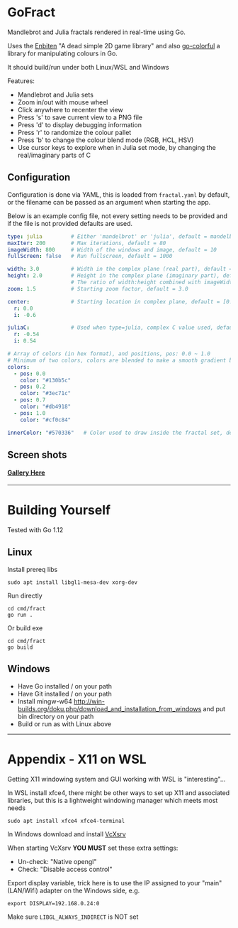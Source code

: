 # GoFract
Mandlebrot and Julia fractals rendered in real-time using Go. 

Uses the [Enbiten](https://ebiten.org/) "A dead simple 2D game library" and also [go-colorful](https://github.com/lucasb-eyer/go-colorful) a library for manipulating colours in Go.

It should build/run under both Linux/WSL and Windows

Features:
- Mandlebrot and Julia sets
- Zoom in/out with mouse wheel
- Click anywhere to recenter the view
- Press 's' to save current view to a PNG file
- Press 'd' to display debugging information
- Press 'r' to randomize the colour pallet
- Press 'b' to change the colour blend mode (RGB, HCL, HSV)
- Use cursor keys to explore when in Julia set mode, by changing the real/imaginary parts of C

## Configuration
Configuration is done via YAML, this is loaded from `fractal.yaml` by default, or the filename can be passed as an argument when starting the app.

Below is an example config file, not every setting needs to be provided and if the file is not provided defaults are used.

```yaml
type: julia         # Either 'mandelbrot' or 'julia', default = mandelbrot
maxIter: 200        # Max iterations, default = 80
imageWidth: 800     # Width of the windows and image, default = 10
fullScreen: false   # Run fullscreen, default = 1000

width: 3.0          # Width in the complex plane (real part), default = 3.0
height: 2.0         # Height in the complex plane (imaginary part), default = 2.0
                    # The ratio of width:height combined with imageWidth defines imageHeight
zoom: 1.5           # Starting zoom factor, default = 3.0

center:             # Starting location in complex plane, default = [0.0,-0.6]
  r: 0.0
  i: -0.6

juliaC:             # Used when type=julia, complex C value used, default = [0.355, 0.355]
  r: -0.54
  i: 0.54

# Array of colors (in hex format), and positions, pos: 0.0 ~ 1.0 
# Minimum of two colors, colors are blended to make a smooth gradient between 0.0 and 1.0
colors:              
  - pos: 0.0
    color: "#130b5c"
  - pos: 0.2
    color: "#3ec71c"
  - pos: 0.7
    color: "#db4918"         
  - pos: 1.0
    color: "#cf0c84"      

innerColor: "#570336"   # Color used to draw inside the fractal set, default = #000000
```

## Screen shots
#### [Gallery Here](https://code.benco.io/gofract/img/)

---

# Building Yourself
Tested with Go 1.12

## Linux 

Install prereq libs
```
sudo apt install libgl1-mesa-dev xorg-dev
```

Run directly
```
cd cmd/fract
go run .
```

Or build exe
```
cd cmd/fract
go build
```

## Windows
- Have Go installed / on your path
- Have Git installed / on your path
- Install mingw-w64 http://win-builds.org/doku.php/download_and_installation_from_windows and put bin directory on your path
- Build or run as with Linux above

---

# Appendix - X11 on WSL

Getting X11 windowing system and GUI working with WSL is "interesting"...

In WSL install xfce4, there might be other ways to set up X11 and associated libraries, but this is a lightweight windowing manager which meets most needs
```
sudo apt install xfce4 xfce4-terminal
```

In Windows download and install [VcXsrv](https://sourceforge.net/projects/vcxsrv/)

When starting VcXsrv **YOU MUST** set these extra settings:
- Un-check: "Native opengl"
- Check: "Disable access control"


Export display variable, trick here is to use the IP assigned to your "main" (LAN/Wifi) adapter on the Windows side, e.g.
```
export DISPLAY=192.168.0.24:0
```

Make sure `LIBGL_ALWAYS_INDIRECT` is NOT set
